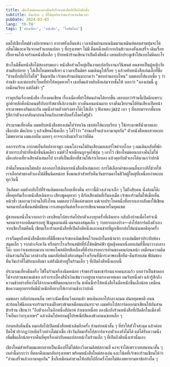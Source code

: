 ```yaml
---
title: เชียงใหม่ตอนกลางคืนกับร้านหนังสือที่เปิดถึงตีหนึ่ง
subtitle: คืนเงียบ ๆ ที่ได้คุยกับเจ้าของร้านจนลืมเวลา
pubDate: 2024-03-03
lang: 'th-TH'
tags: ['ท่องเที่ยว', 'หนังสือ', 'ไลฟ์สไตล์']
---
```


ผมไปเชียงใหม่ช่วงปลายหนาว อากาศยังเย็นแห้ง เวลาเดินผ่านถนนนิมมานเหมินท์ตอนสามทุ่มจะได้กลิ่นไม้และควันจากครัวแบบแปลก ๆ ที่กรุงเทพฯ ไม่มี คืนหนึ่งหลังจากกินข้าวแกงฮังเลเสร็จ เดินเรื่อยเปื่อยจนไปเจอร้านหนังสือเล็ก ๆ ป้ายหน้าร้านเขียนว่าเปิดถึงตีหนึ่ง เลยผลักประตูเข้าไปแบบไม่คิดอะไร

ข้างในมีชั้นหนังสือไม้สองสามแถว หนังสือส่วนใหญ่เป็นงานแปลกับงานกวีนิพนธ์ คนขายเป็นผู้หญิงวัยสามสิบปลาย ๆ ใส่เสื้อไหมพรมสีเทา แววตาเป็นมิตร ผมเดินดูไปเรื่อย ๆ แล้วหยิบหนังสือเล่มเล็กที่ชื่อ "บ้านที่กลับไปไม่ได้" ขึ้นมาเปิด เจ้าของร้านเดินมาถามว่า "ชอบอ่านแบบไหน" ผมตอบไปแบบซื่อ ๆ ว่าอ่านช้า และชอบประโยคที่ทำให้หยุดหายใจ เธอยิ้มแล้วหยิบอีกเล่มจากชั้นให้ บอกว่า "ลองเล่มนี้ ดูเหมือนเรียบ แต่กัดช้า ๆ"

เราคุยกันเรื่องหนังสือ เรื่องคนเขียน เรื่องเมืองที่ทำให้คนอ่านได้ยากขึ้น เธอบอกว่าร้านนี้เปิดดึกเพราะลูกค้าหลักคือนักดนตรีกับบาริสตาที่เลิกงานช้า บางคืนคนแน่นมาก บางคืนเงียบจนได้ยินเสียงเปิดหน้ากระดาษของกันและกัน ผมนั่งอ่านตัวอย่างตรงโต๊ะไม้เล็ก ๆ ฟังเพลง jazz เบา ๆ ที่ลอยมาจากชั้นบน รู้สึกว่าตัวเองกลับมาอ่อนโยนกับภาษาอีกครั้งโดยไม่รู้ตัว

ประมาณเที่ยงคืน ผมหยิบหนังสือสองเล่มไปจ่ายเงิน เธอห่อให้แบบเรียบ ๆ ใช้กระดาษสีน้ำตาลและเชือกปอ มัดเงียบ ๆ แล้วเขียนโน้ตเล็ก ๆ ใส่ไว้ว่า "อ่านเสร็จแล้วเอามาคุยกัน" ตัวหนังสือเธอสวยแบบไม่พยายาม ผมแอบยิ้ม เผลอๆ อาจจะกลับมาเร็วกว่าที่คิด

ออกจากร้าน อากาศเย็นกัดปลายจมูก ถนนโล่งจนได้ยินเสียงมอเตอร์ไซค์จากไกล ๆ ผมเดินกลับที่พักด้วยกระเป๋าผ้าที่หนักขึ้นนิดเดียว แต่หัวใจเหมือนถูกจุดไฟอุ่น ๆ เอาไว้ เชียงใหม่ตอนกลางคืนไม่ใช่เมืองท่องเที่ยวเสียงดังเสมอไป บางทีเป็นเมืองที่ชวนให้เราเงียบลง แล้วคุยกับตัวเองได้นานกว่าปกติ

ถ้าคืนไหนนอนไม่หลับ ลองออกไปเดินหาหนังสือสักเล่มเถอะ การได้เลือกคำของคนอื่นบางทีก็ช่วยให้เราเลือกคำของตัวเองได้ดีขึ้นนิดหน่อย ซึ่งพอแล้วสำหรับคืนวันธรรมดาในชีวิตผู้ใหญ่ที่เหนื่อยง่ายแบบทุกวันนี้



วันถัดมา ผมยังกลับไปที่ร้านเดิมตอนเกือบเที่ยงคืน คราวนี้มีวงเสวนาเล็ก ๆ ไม่ถึงสิบคน นั่งล้อมโต๊ะเตี้ยคุยกันเรื่องหนังสือเดินทาง เสียงพูดคุยเบา ๆ ตีกับเสียงฝนที่เริ่มลงเม็ด เจ้าของร้านยิ้มให้เมื่อเห็นหน้าซ้ำ เธอถามว่าอ่านไปถึงไหน ผมตอบว่าได้แค่สามบท แต่เจอประโยคหนึ่งที่อยากเอากลับมาใช้เขียนจดหมายถึงเพื่อนสมัยมัธยม เราเลยคุยกันต่อเรื่องการเขียนจดหมายในยุคแชต

ผู้ชายคนหนึ่งในวงบอกว่า เขาเขียนโปสการ์ดไปหาตัวเองทุกครั้งที่เดินทาง กลับถึงบ้านเมื่อไหร่จะมีจดหมายจากอดีตมารออยู่ ฟังดูตลกแต่ดี ผมจดลงสมุดเล็ก ๆ ว่าอยากลองบ้าง—ส่งโปสการ์ดถึงตัวเองจากเชียงใหม่คืนนี้ เขียนเรื่องร้านหนังสือที่เปิดถึงตีหนึ่งและคนขายที่ผูกเชือกปอให้แน่นพอดีทุกครั้ง

เราเริ่มคุยถึงหนังสือมือสองที่มีชื่อของเจ้าของเดิมเขียนไว้บนปกในหน้าแรก บางเล่มมีตราประทับห้องสมุดเล็ก ๆ จากต่างจังหวัด หรือตราโรงเรียนสมัยที่ยังใช้หมึnค์ฟ้า ผู้หญิงคนหนึ่งยกเล่มที่ซื้อมาวางกลางโต๊ะ บอกว่าเธอชอบมากเวลาพบโพสต์อิทสีเหลืองที่ทิ้งร่องรอยการอ่านของคนก่อนหน้า เหมือนความคิดเดินสวนกันในเวลาต่างกัน ผมกลับคิดถึงห้องสมุดโรงเรียนที่มีกระดาษลงชื่อยืม-คืนท้ายเล่ม ฟิล์มของคืนวันเก่าที่ไม่ย้อนกลับมา แต่ยังมีเค้าอยู่ในร้านเล็ก ๆ ที่เปิดถึงตีหนึ่งแบบนี้

ประมาณเที่ยงคืนครึ่ง ไฟในร้านหรี่ลงนิดหน่อย เจ้าของร้านชงชาร้อนแจกคนละแก้ว บอกว่าเป็นชาดอกไม้จากสวนของแม่เธอ แก้วกระเบื้องสีน้ำเงินเข้มวางอยู่บนจานรองลายแตก ผมจิบหนึ่งคำ แล้วรู้สึกถึงความช้าอย่างที่หาไม่ได้จากคาเฟ่ฮิตตอนกลางวัน ชาคืนนี้ทำให้หนังสือในมือหนักขึ้นเล็กน้อย เหมือนข้อความทุกบรรทัดมีน้ำหนักที่อยากให้เราอ่านช้ากว่าปกติ

ผมขอลา กลับก่อนคนอื่น เพราะนัดเพื่อนวิ่งตอนเช้า พอเดินออกไปกลางถนน ฝนหยุดพอดี ถนนสะท้อนไฟนีออนจากร้านราเมงฝั่งตรงข้ามเหมือนแผ่นกระจก ผมหยิบโปสการ์ดออกมาเขียนใต้กันสาดข้างร้าน เขียนว่า "ถึงตัวเองในอีกหนึ่งสัปดาห์ ถ้าเธอเหนื่อย ลองนึกถึงร้านหนังสือที่เปิดดึกในเมืองที่ใจเย็นกว่ากรุงเทพฯ" แล้วเดินไปหย่อนตู้ไปรษณีย์สีแดงข้างถนนซอยเล็ก ๆ

ก่อนหลับคืนนั้น ผมกลับไปเปิดหนังสือหน้าเดิมอีกครั้ง อ่านย่อหน้าสั้น ๆ ที่ทำให้หัวใจสะดุด แล้วค่อยปิดไฟ ปรากฏว่าหลับเร็วอย่างไม่น่าเชื่อ เช้าวันถัดมารับโปสการ์ดจากตัวเองยังไม่ได้ แต่ได้รับความนิ่งเพิ่มขึ้นเล็กน้อยจากคืนที่คุยเรื่องคำกับคนแปลกหน้าในร้านเล็ก ๆ ที่เปิดถึงตีหนึ่งเท่านั้นเอง

เชียงใหม่สำหรับผมเลยกลายเป็นเมืองที่ไม่ได้ต้องวิ่งตามลิสต์สถานที่ คงจะจำได้เพราะบทสนทนาสั้น ๆ เหล่านี้มากกว่า ที่ตลกคือผมกลับกรุงเทพฯ พร้อมหนังสือใหม่สองเล่ม และโน้ตที่เจ้าของร้านเขียนให้ว่า "อ่านเสร็จแล้วเอามาคุยกัน" ซึ่งก็เหมือนคำชวนให้กลับไปอีกครั้งโดยไม่ต้องพยายามหาข้ออ้างใด ๆ

